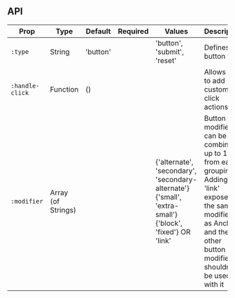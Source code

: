 ## API

| Prop | Type | Default | Required | Values | Description |
| --- | --- | --- | --- | --- | --- |
| `:type` | String | 'button' |  | 'button', 'submit', 'reset' | Defines the button type |
| `:handle-click` | Function | () |  |  | Allows you to add custom click actions |
| `:modifier` | Array (of Strings) |  |  | {'alternate', 'secondary', 'secondary-alternate'} {'small', 'extra-small'} {'block', 'fixed'} OR 'link' | Button modifiers can be combined up to 1 from each grouping. Adding 'link' exposes the same modifiers as Anchor and the other button modifiers shouldn't be used with it |


